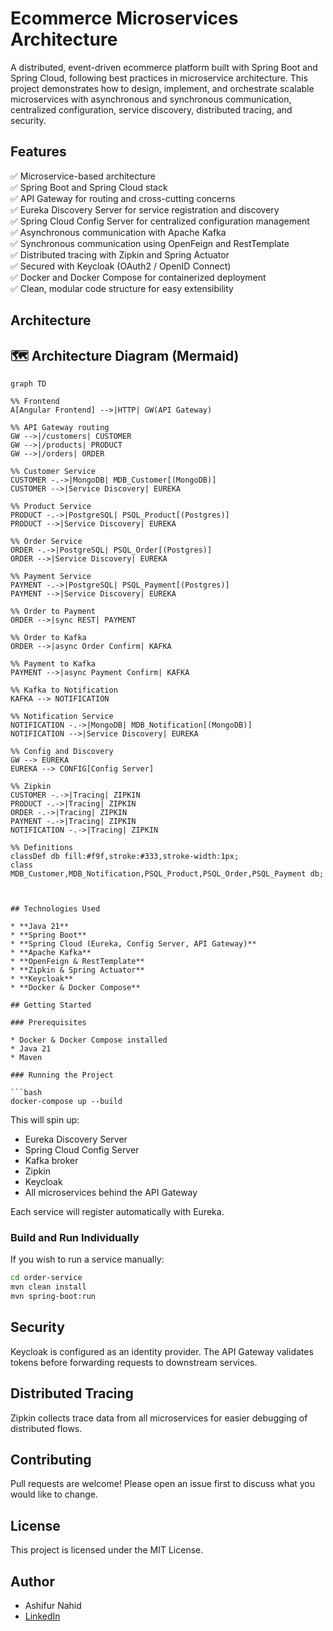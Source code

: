 
# Ecommerce Microservices Architecture

A distributed, event-driven ecommerce platform built with Spring Boot and Spring Cloud, following best practices in microservice architecture. This project demonstrates how to design, implement, and orchestrate scalable microservices with asynchronous and synchronous communication, centralized configuration, service discovery, distributed tracing, and security.

## Features

✅ Microservice-based architecture  
✅ Spring Boot and Spring Cloud stack  
✅ API Gateway for routing and cross-cutting concerns  
✅ Eureka Discovery Server for service registration and discovery  
✅ Spring Cloud Config Server for centralized configuration management  
✅ Asynchronous communication with Apache Kafka  
✅ Synchronous communication using OpenFeign and RestTemplate  
✅ Distributed tracing with Zipkin and Spring Actuator  
✅ Secured with Keycloak (OAuth2 / OpenID Connect)  
✅ Docker and Docker Compose for containerized deployment  
✅ Clean, modular code structure for easy extensibility

## Architecture

## 🗺️ Architecture Diagram (Mermaid)

```mermaid
graph TD

%% Frontend
A[Angular Frontend] -->|HTTP| GW(API Gateway)

%% API Gateway routing
GW -->|/customers| CUSTOMER
GW -->|/products| PRODUCT
GW -->|/orders| ORDER

%% Customer Service
CUSTOMER -.->|MongoDB| MDB_Customer[(MongoDB)]
CUSTOMER -->|Service Discovery| EUREKA

%% Product Service
PRODUCT -.->|PostgreSQL| PSQL_Product[(Postgres)]
PRODUCT -->|Service Discovery| EUREKA

%% Order Service
ORDER -.->|PostgreSQL| PSQL_Order[(Postgres)]
ORDER -->|Service Discovery| EUREKA

%% Payment Service
PAYMENT -.->|PostgreSQL| PSQL_Payment[(Postgres)]
PAYMENT -->|Service Discovery| EUREKA

%% Order to Payment
ORDER -->|sync REST| PAYMENT

%% Order to Kafka
ORDER -->|async Order Confirm| KAFKA

%% Payment to Kafka
PAYMENT -->|async Payment Confirm| KAFKA

%% Kafka to Notification
KAFKA --> NOTIFICATION

%% Notification Service
NOTIFICATION -.->|MongoDB| MDB_Notification[(MongoDB)]
NOTIFICATION -->|Service Discovery| EUREKA

%% Config and Discovery
GW --> EUREKA
EUREKA --> CONFIG[Config Server]

%% Zipkin
CUSTOMER -.->|Tracing| ZIPKIN
PRODUCT -.->|Tracing| ZIPKIN
ORDER -.->|Tracing| ZIPKIN
PAYMENT -.->|Tracing| ZIPKIN
NOTIFICATION -.->|Tracing| ZIPKIN

%% Definitions
classDef db fill:#f9f,stroke:#333,stroke-width:1px;
class MDB_Customer,MDB_Notification,PSQL_Product,PSQL_Order,PSQL_Payment db;



## Technologies Used

* **Java 21**
* **Spring Boot**
* **Spring Cloud (Eureka, Config Server, API Gateway)**
* **Apache Kafka**
* **OpenFeign & RestTemplate**
* **Zipkin & Spring Actuator**
* **Keycloak**
* **Docker & Docker Compose**

## Getting Started

### Prerequisites

* Docker & Docker Compose installed
* Java 21
* Maven

### Running the Project

```bash
docker-compose up --build
```

This will spin up:

* Eureka Discovery Server
* Spring Cloud Config Server
* Kafka broker
* Zipkin
* Keycloak
* All microservices behind the API Gateway

Each service will register automatically with Eureka.


### Build and Run Individually

If you wish to run a service manually:

```bash
cd order-service
mvn clean install
mvn spring-boot:run
```

## Security

Keycloak is configured as an identity provider.
The API Gateway validates tokens before forwarding requests to downstream services.

## Distributed Tracing

Zipkin collects trace data from all microservices for easier debugging of distributed flows.

## Contributing

Pull requests are welcome! Please open an issue first to discuss what you would like to change.

## License

This project is licensed under the MIT License.

## Author

* Ashifur Nahid
* [LinkedIn](https://www.linkedin.com/in/ashifurnahid/)


